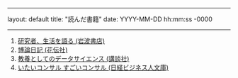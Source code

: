 <!-- # 読んだ書籍 -->
---
layout: default
title: "読んだ書籍"
date: YYYY-MM-DD hh:mm:ss -0000
<!-- categories: CATEGORY-1 CATEGORY-2 -->
---

1. [研究者、生活を語る (岩波書店)](./research_life.html)
2. [博論日記 (花伝社)](./carnets_de_these.html)
3. [教養としてのデータサイエンス (講談社)](./ds_as_la.html)
4. [いたいコンサル すごいコンサル (日経ビジネス人文庫)](./bad_good_consulting.html)
